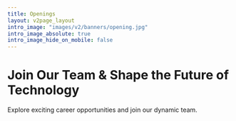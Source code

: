 ```yaml
---
title: Openings
layout: v2page_layout
intro_image: "images/v2/banners/opening.jpg"
intro_image_absolute: true
intro_image_hide_on_mobile: false
---
```


# Join Our Team & Shape the Future of Technology

Explore exciting career opportunities and join our dynamic team.
